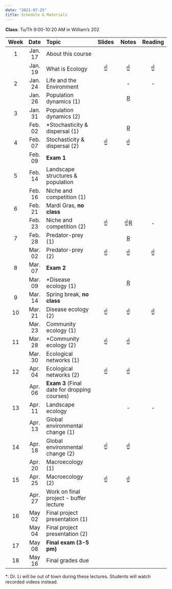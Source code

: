 ```yaml
---
date: "2021-07-25"
title: Schedule & Materials
---
```


**Class**: Tu/Th 9:00-10:20 AM in William’s 202


<style>
table th:first-of-type {
    width: 5%;
}
table th:nth-of-type(2) {
    width: 11%;
}
table th:nth-of-type(3) {
    width: 40%;
}
table th:nth-of-type(4) {
    width: 15%;
}
table th:nth-of-type(5) {
    width: 15%;
}
table th:nth-of-type(6) {
    width: 15%;
}
td, th {
   font-size: 17px;
}
</style>


| Week |  Date   | Topic                                  | Slides | Notes | Reading |
|:----:|:-------:|:---------------------------------------|:------:|:-----:|:-------:|
|  1   | Jan. 17 | About this course                      | <a href="../lectures/01_whatIsEcology/presentation.html" target="_blank"><i class="fas fa-file-powerpoint"></i></a>       |  <a href="../lectures/01_whatIsEcology/notes.html" target="_blank"><i class="fas fa-file-alt"></i></a> <a href="../lectures/01_whatIsEcology/notes.pdf" target="_blank"><i class="fas fa-file-pdf"></i></a>      | <a href="http://www.owlnet.rice.edu/~cainproj/courses/HowToReadSciArticle.pdf" target="_blank" title="How to read a scientific article"><i class="fas fa-book-reader"></i></a> <a href="https://www.esa.org/about/what-does-ecology-have-to-do-with-me/" target="_blank" title="What does ecology have to do with me?"><i class="fas fa-book-reader"></i></a> |
|      | Jan. 19 | What is Ecology                        |  ☝️   |   ☝️  |    ☝️   |
|  2   | Jan. 24 | Life and the Environment               | <a href="../lectures/02_lifeEnviron/presentation.html" target="_blank"><i class="fas fa-file-powerpoint"></i></a>  |   -    |    -    |
|      | Jan. 26 | Population dynamics (1)                |   <a href="../lectures/03_popDynamics/presentation.html" target="_blank"><i class="fas fa-file-powerpoint"></i></a>     |  <a href="../lectures/03_popDynamics/notes.html" target="_blank"><i class="fas fa-file-alt"></i></a> <a href="../lectures/03_popDynamics/notes.pdf" target="_blank"><i class="fas fa-file-pdf"></i></a> <a href="../lectures/03_popDynamics/Rcode.html" target="_blank">R</a>     |  <a href="../lectures/03_popDynamics/gotelliPopDynamics.pdf" target="_blank" title="Population Dynamics Chapter 1-2"><i class="fas fa-book-reader"></i></a>   |
|  3   | Jan. 31 | Population dynamics (2)                |        |       |   <a href="../lectures/03_popDynamics/Gotelli_2008_chapter_3.pdf" target="_blank" title="Population Dynamics Chapter 1-2"><i class="fas fa-book-reader"></i></a>     |
|      | Feb. 02 | *Stochasticity & dispersal (1)          |  <a href="../lectures/04_behavior/presentation.html" target="_blank"><i class="fas fa-file-powerpoint"></i></a>   |  <a href="../lectures/04_behavior/notes.html" target="_blank"><i class="fas fa-file-alt"></i></a> <a href="../lectures/04_behavior/notes.pdf" target="_blank"><i class="fas fa-file-pdf"></i></a> <a href="../lectures/04_behavior/Rcode.html" target="_blank">R</a>     |   <a href="../lectures/04_behavior/readings/MayStochasticity.pdf" target="_blank" title="May Stochasticity"><i class="fas fa-book-reader"></i></a>    |
|  4   | Feb. 07 | Stochasticity & dispersal (2)          |   ☝️   |    ☝️  |  <a href="../lectures/04_behavior/readings/dispersalPlants.pdf" target="_blank" title="Causes and consequences of dispersal in plants and animals"><i class="fas fa-book-reader"></i></a>   |
|      | Feb. 09 | __Exam 1__                             |        |       |         |
|  5   | Feb. 14 | Landscape structures & population      |  <a href="../lectures/05_metapopulation/presentation.html" target="_blank"><i class="fas fa-file-powerpoint"></i></a>    |  <a href="../lectures/05_metapopulation/notes.html" target="_blank"><i class="fas fa-file-alt"></i></a> <a href="../lectures/05_metapopulation/notes.pdf" target="_blank"><i class="fas fa-file-pdf"></i></a>   |    <a href="../lectures/05_metapopulation/gotelliMetapops.pdf" target="_blank" title="Gotelli Chapter 4 Metapopulations"><i class="fas fa-book-reader"></i></a>   |
|      | Feb. 16 | Niche and competition (1)              | <a href="../lectures/06_niche/presentation.html" target="_blank"><i class="fas fa-file-powerpoint"></i></a>  |  <a href="../lectures/06_niche/notes.html" target="_blank"><i class="fas fa-file-alt"></i></a> <a href="../lectures/06_niche/notes.pdf" target="_blank"><i class="fas fa-file-pdf"></i></a>  |   <a href="../lectures/06_niche/Pulliam2000.pdf" target="_blank" title="Pulliam 2000 Niche and distribution"><i class="fas fa-book-reader"></i></a>  |
|  6   | Feb. 21 | Mardi Gras, __no class__               |        |       |         |
|      | Feb. 23 | Niche and competition (2)              |    ☝️    |  ☝️<a href="https://djli.shinyapps.io/lotka-volterra-competition/" target="_blank">R</a>     |   -    |
|  7   | Feb. 28 | Predator-prey (1)                      |   <a href="../lectures/07_trophicInteractions/presentation.html" target="_blank"><i class="fas fa-file-powerpoint"></i></a>   |   <a href="../lectures/07_trophicInteractions/notes.html" target="_blank"><i class="fas fa-file-alt"></i></a> <a href="../lectures/07_trophicInteractions/notes.pdf" target="_blank"><i class="fas fa-file-pdf"></i></a> <a href="https://djli.shinyapps.io/lotka-volterra_predation/" target="_blank">R</a>    |   <a href="../lectures/07_trophicInteractions/readings/gotelliPredation.pdf" target="_blank" title="Gotelli Chapter 6"><i class="fas fa-book-reader"></i></a>   |
|      | Mar. 02 | Predator-prey (2)                      |    ☝️   |   ☝️   |   ☝️     |
|  8   | Mar. 07 | __Exam 2__                             |        |       |         |
|      | Mar. 09 | *Disease ecology (1)                    |  <a href="../lectures/08_diseaseEcology/presentation.html" target="_blank"><i class="fas fa-file-powerpoint"></i></a>   |  <a href="../lectures/08_diseaseEcology/notes.html" target="_blank"><i class="fas fa-file-alt"></i></a> <a href="../lectures/08_diseaseEcology/notes.pdf" target="_blank"><i class="fas fa-file-pdf"></i></a> <a href="../lectures/08_diseaseEcology/Rcode.Rmd" target="_blank">R</a>  |   <a href="https://www.nature.com/scitable/knowledge/library/disease-ecology-15947677/" target="_blank" title="Disease Ecology"><i class="fas fa-book-reader"></i></a>     |
|  9   | Mar. 14 | Spring break, __no class__             |        |       |         |
|  10  | Mar. 21 | Disease ecology (2)                    |   ☝️    |   ☝️   |      ☝️  |
|      | Mar. 23 | Community ecology (1)                  |  <a href="../lectures/09_communityEcology/presentation.html" target="_blank"><i class="fas fa-file-powerpoint"></i></a>    |  <a href="../lectures/09_communityEcology/notes.html" target="_blank"><i class="fas fa-file-alt"></i></a> <a href="../lectures/09_communityEcology/notes.pdf" target="_blank"><i class="fas fa-file-pdf"></i></a>   |   <a href="../lectures/09_communityEcology/readings/gotelliMeasuringDiversity.pdf" target="_blank" title="Gotelli Chapter 9"><i class="fas fa-book-reader"></i></a>    |
|  11  | Mar. 28 | *Community ecology (2)                  |    ☝️    |    ☝️   |   <a href="https://www.nature.com/scitable/knowledge/library/succession-a-closer-look-13256638" target="_blank" title="Succession: a closer look"><i class="fas fa-book-reader"></i></a>    |
|      | Mar. 30 | Ecological networks (1)                |  <a href="../lectures/10_networks/presentation.html" target="_blank"><i class="fas fa-file-powerpoint"></i></a>     |    <a href="../lectures/10_networks/notes.html" target="_blank"><i class="fas fa-file-alt"></i></a> <a href="../lectures/10_networks/notes.pdf" target="_blank"><i class="fas fa-file-pdf"></i></a>    |   <a href="http://networksciencebook.com/chapter/1" target="_blank" title="Network Science, Chapter 1"><i class="fas fa-book-reader"></i></a>       |
|  12  | Apr. 04 | Ecological networks (2)                |  ☝️    |     ☝️  |   <a href="../lectures/10_networks/readings/delmas2019.pdf" target="_blank" title="Delmas 2019"><i class="fas fa-book-reader"></i></a>    |
|      | Apr. 06 | __Exam 3__ (Final date for dropping courses)      |        |       |         |
|  13  | Apr. 11 | Landscape ecology                      |  <a href="../lectures/11_landscape/presentation.html" target="_blank"><i class="fas fa-file-powerpoint"></i></a>    |  -    |   -    |
|      | Apr. 13 | Global environmental change (1)        |   <a href="../lectures/12_envChange/presentation.html" target="_blank"><i class="fas fa-file-powerpoint"></i></a>     |   <a href="../lectures/12_envChange/notes.html" target="_blank"><i class="fas fa-file-alt"></i></a> <a href="../lectures/12_envChange/notes.pdf" target="_blank"><i class="fas fa-file-pdf"></i></a>    |    <a href="https://www.nature.com/scitable/knowledge/library/global-change-an-overview-13255365" target="_blank" title="Global Change"><i class="fas fa-book-reader"></i></a>     |
|  14  | Apr. 18 | Global environmental change (2)        |    ☝️    |   ☝️   |   <a href="http://eebweb.arizona.edu/courses/Ecol206/Walther%20et%20al%20Nature%202002.pdf" target="_blank" title="Ecological responses to recent climate change"><i class="fas fa-book-reader"></i></a>    |
|      | Apr. 20 | Macroecology (1)                       |   <a href="../lectures/13_macroecology/presentation.html" target="_blank"><i class="fas fa-file-powerpoint"></i></a>      |  <a href="../lectures/13_macroecology/notes.html" target="_blank"><i class="fas fa-file-alt"></i></a> <a href="../lectures/13_macroecology/notes.pdf" target="_blank"><i class="fas fa-file-pdf"></i></a>     |     <a href="../lectures/13_macroecology/readings/geb.12855.pdf" target="_blank" title="McGill 2019"><i class="fas fa-book-reader"></i></a>   |
|  15  | Apr. 25 | Macroecology (2)                       |   ☝️    |   ☝️  |     <a href="../lectures/13_macroecology/readings/macroecology.pdf" target="_blank" title="Shade et al. 2018"><i class="fas fa-book-reader"></i></a>  |
|      | Apr. 27 | Work on final project - buffer lecture |        |       |         |
|  16  | May  02 | Final project presentation (1)         |        |       |         |
|      | May  04 | Final project presentation (2)         |        |       |         |
|  17  | May  08 | __Final exam (3-5 pm)__                 |        |       |         |
|  18  | May  16 | Final grades due                       |        |       |         |

*: Dr. Li will be out of town during these lectures. Students will watch recorded videos instead.